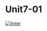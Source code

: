 # Unit7-01
[![linter](https://github.com/Solomontesfaye2/Unit7-01/workflows/linter/badge.svg)](https://github.com/marketplace/actions/super-linter)         
